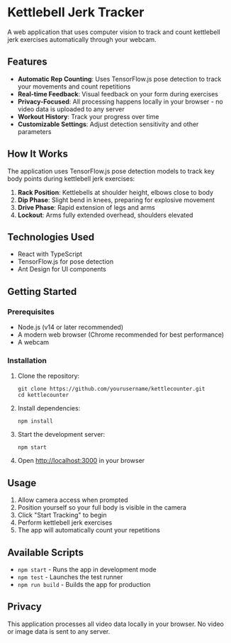 # Kettlebell Jerk Tracker

A web application that uses computer vision to track and count kettlebell jerk exercises automatically through your webcam.

## Features

- **Automatic Rep Counting**: Uses TensorFlow.js pose detection to track your movements and count repetitions
- **Real-time Feedback**: Visual feedback on your form during exercises
- **Privacy-Focused**: All processing happens locally in your browser - no video data is uploaded to any server
- **Workout History**: Track your progress over time
- **Customizable Settings**: Adjust detection sensitivity and other parameters

## How It Works

The application uses TensorFlow.js pose detection models to track key body points during kettlebell jerk exercises:

1. **Rack Position**: Kettlebells at shoulder height, elbows close to body
2. **Dip Phase**: Slight bend in knees, preparing for explosive movement
3. **Drive Phase**: Rapid extension of legs and arms
4. **Lockout**: Arms fully extended overhead, shoulders elevated

## Technologies Used

- React with TypeScript
- TensorFlow.js for pose detection
- Ant Design for UI components

## Getting Started

### Prerequisites

- Node.js (v14 or later recommended)
- A modern web browser (Chrome recommended for best performance)
- A webcam

### Installation

1. Clone the repository:
   ```
   git clone https://github.com/yourusername/kettlecounter.git
   cd kettlecounter
   ```

2. Install dependencies:
   ```
   npm install
   ```

3. Start the development server:
   ```
   npm start
   ```

4. Open [http://localhost:3000](http://localhost:3000) in your browser

## Usage

1. Allow camera access when prompted
2. Position yourself so your full body is visible in the camera
3. Click "Start Tracking" to begin
4. Perform kettlebell jerk exercises
5. The app will automatically count your repetitions

## Available Scripts

- `npm start` - Runs the app in development mode
- `npm test` - Launches the test runner
- `npm run build` - Builds the app for production

## Privacy

This application processes all video data locally in your browser. No video or image data is sent to any server.